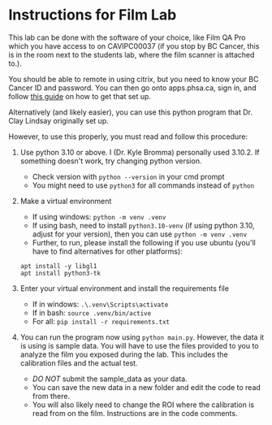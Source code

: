 # Instructions for Film Lab

This lab can be done with the software of your choice, like Film QA Pro which you have access to on CAVIPC00037 (if you stop by BC Cancer, this is in the room next to the students lab, where the film scanner is attached to.). 

You should be able to remote in using citrix, but you need to know your BC Cancer ID and password. You can then go onto apps.phsa.ca, sign in, and follow [this guide](https://webassets.phsa.ca/citrix/User%20Guide%20for%20Remote%20Network%20Access.pdf) on how to get that set up.

Alternatively (and likely easier), you can use this python program that Dr. Clay Lindsay originally set up. 

However, to use this properly, you must read and follow this procedure:

1. Use python 3.10 or above. I (Dr. Kyle Bromma) personally used 3.10.2. If something doesn't work, try changing python version. 
    - Check version with ```python --version``` in your cmd prompt
    - You might need to use ```python3``` for all commands instead of ```python```

2. Make a virtual environment
    - If using windows: ```python -m venv .venv```
    - If using bash, need to install ```python3.10-venv``` (if using python 3.10, adjust for your version), then you can use ```python -m venv .venv```
    - Further, to run, please install the following if you use ubuntu (you'll have to find alternatives for other platforms):
    ```
    apt install -y libgl1
    apt install python3-tk
    ```
3. Enter your virtual environment and install the requirements file
    - If in windows: ```.\.venv\Scripts\activate```
    - If in bash: ```source .venv/bin/active```
    - For all: ```pip install -r requirements.txt```
4. You can run the program now using ```python main.py```. However, the data it is using is sample data. You will have to use the files provided to you to analyze the film you exposed during the lab. This includes the calibration files and the actual test.
    - *DO NOT* submit the sample_data as your data.
    - You can save the new data in a new folder and edit the code to read from there.
    - You will also likely need to change the ROI where the calibration is read from on the film. Instructions are in the code comments.